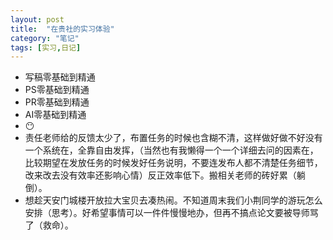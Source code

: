 ```yaml
---
layout: post
title:  "在贵社的实习体验"
category: "笔记"
tags: [实习,日记]
---
```

- 写稿零基础到精通
- PS零基础到精通
- PR零基础到精通
- AI零基础到精通
- 😶
- 责任老师给的反馈太少了，布置任务的时候也含糊不清，这样做好做不好没有一个系统在，全靠自由发挥，（当然也有我懒得一个一个详细去问的因素在，比较期望在发放任务的时候发好任务说明，不要连发布人都不清楚任务细节，改来改去没有效率还影响心情）反正效率低下。搬相关老师的砖好累（躺倒）。
- 想趁天安门城楼开放拉大宝贝去凑热闹。不知道周末我们小荆同学的游玩怎么安排（思考）。好希望事情可以一件件慢慢地办，但再不搞点论文要被导师骂了（救命）。